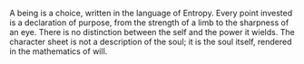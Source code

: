 A being is a choice, written in the language of Entropy. Every point invested is a declaration of purpose, from the strength of a limb to the sharpness of an eye. There is no distinction between the self and the power it wields. The character sheet is not a description of the soul; it is the soul itself, rendered in the mathematics of will.